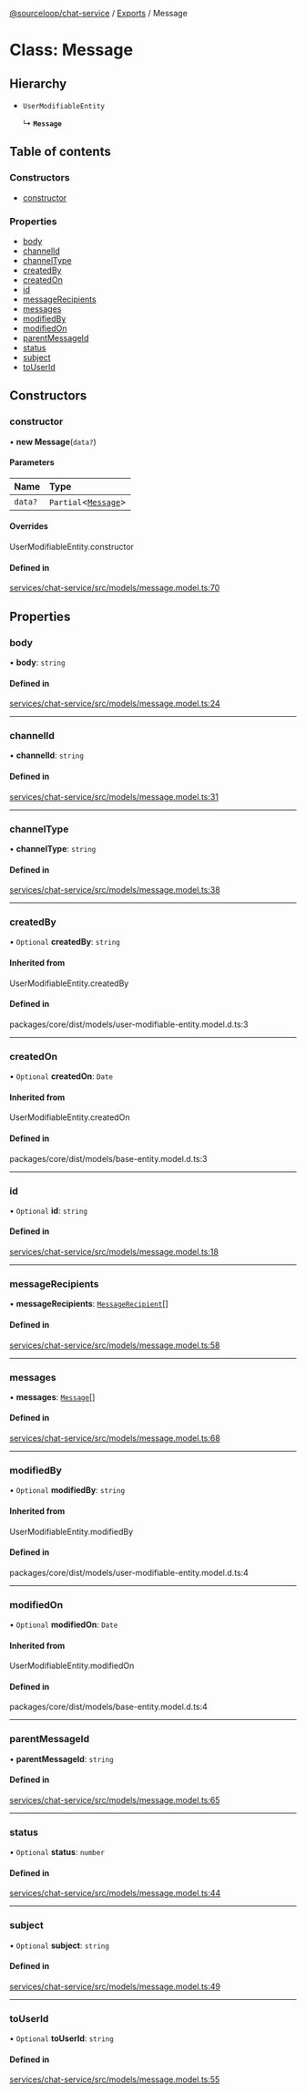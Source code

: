 [@sourceloop/chat-service](../README.md) / [Exports](../modules.md) / Message

# Class: Message

## Hierarchy

- `UserModifiableEntity`

  ↳ **`Message`**

## Table of contents

### Constructors

- [constructor](Message.md#constructor)

### Properties

- [body](Message.md#body)
- [channelId](Message.md#channelid)
- [channelType](Message.md#channeltype)
- [createdBy](Message.md#createdby)
- [createdOn](Message.md#createdon)
- [id](Message.md#id)
- [messageRecipients](Message.md#messagerecipients)
- [messages](Message.md#messages)
- [modifiedBy](Message.md#modifiedby)
- [modifiedOn](Message.md#modifiedon)
- [parentMessageId](Message.md#parentmessageid)
- [status](Message.md#status)
- [subject](Message.md#subject)
- [toUserId](Message.md#touserid)

## Constructors

### constructor

• **new Message**(`data?`)

#### Parameters

| Name | Type |
| :------ | :------ |
| `data?` | `Partial`<[`Message`](Message.md)\> |

#### Overrides

UserModifiableEntity.constructor

#### Defined in

[services/chat-service/src/models/message.model.ts:70](https://github.com/codeweb05/repo1/blob/a4cf318/services/chat-service/src/models/message.model.ts#L70)

## Properties

### body

• **body**: `string`

#### Defined in

[services/chat-service/src/models/message.model.ts:24](https://github.com/codeweb05/repo1/blob/a4cf318/services/chat-service/src/models/message.model.ts#L24)

___

### channelId

• **channelId**: `string`

#### Defined in

[services/chat-service/src/models/message.model.ts:31](https://github.com/codeweb05/repo1/blob/a4cf318/services/chat-service/src/models/message.model.ts#L31)

___

### channelType

• **channelType**: `string`

#### Defined in

[services/chat-service/src/models/message.model.ts:38](https://github.com/codeweb05/repo1/blob/a4cf318/services/chat-service/src/models/message.model.ts#L38)

___

### createdBy

• `Optional` **createdBy**: `string`

#### Inherited from

UserModifiableEntity.createdBy

#### Defined in

packages/core/dist/models/user-modifiable-entity.model.d.ts:3

___

### createdOn

• `Optional` **createdOn**: `Date`

#### Inherited from

UserModifiableEntity.createdOn

#### Defined in

packages/core/dist/models/base-entity.model.d.ts:3

___

### id

• `Optional` **id**: `string`

#### Defined in

[services/chat-service/src/models/message.model.ts:18](https://github.com/codeweb05/repo1/blob/a4cf318/services/chat-service/src/models/message.model.ts#L18)

___

### messageRecipients

• **messageRecipients**: [`MessageRecipient`](MessageRecipient.md)[]

#### Defined in

[services/chat-service/src/models/message.model.ts:58](https://github.com/codeweb05/repo1/blob/a4cf318/services/chat-service/src/models/message.model.ts#L58)

___

### messages

• **messages**: [`Message`](Message.md)[]

#### Defined in

[services/chat-service/src/models/message.model.ts:68](https://github.com/codeweb05/repo1/blob/a4cf318/services/chat-service/src/models/message.model.ts#L68)

___

### modifiedBy

• `Optional` **modifiedBy**: `string`

#### Inherited from

UserModifiableEntity.modifiedBy

#### Defined in

packages/core/dist/models/user-modifiable-entity.model.d.ts:4

___

### modifiedOn

• `Optional` **modifiedOn**: `Date`

#### Inherited from

UserModifiableEntity.modifiedOn

#### Defined in

packages/core/dist/models/base-entity.model.d.ts:4

___

### parentMessageId

• **parentMessageId**: `string`

#### Defined in

[services/chat-service/src/models/message.model.ts:65](https://github.com/codeweb05/repo1/blob/a4cf318/services/chat-service/src/models/message.model.ts#L65)

___

### status

• `Optional` **status**: `number`

#### Defined in

[services/chat-service/src/models/message.model.ts:44](https://github.com/codeweb05/repo1/blob/a4cf318/services/chat-service/src/models/message.model.ts#L44)

___

### subject

• `Optional` **subject**: `string`

#### Defined in

[services/chat-service/src/models/message.model.ts:49](https://github.com/codeweb05/repo1/blob/a4cf318/services/chat-service/src/models/message.model.ts#L49)

___

### toUserId

• `Optional` **toUserId**: `string`

#### Defined in

[services/chat-service/src/models/message.model.ts:55](https://github.com/codeweb05/repo1/blob/a4cf318/services/chat-service/src/models/message.model.ts#L55)
